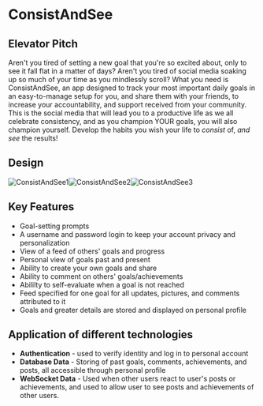 # ConsistAndSee
## Elevator Pitch
Aren't you tired of setting a new goal that you're so excited about, only to see it fall flat in a matter of days? Aren't you tired of social media soaking up so much of your time as you mindlessly scroll? What you need is ConsistAndSee, an app designed to track your most important daily goals in an easy-to-manage setup for you, and share them with your friends, to increase your accountability, and support received from your community. This is the social media that will lead you to a productive life as we all celebrate consistency, and as you champion YOUR goals, you will also champion yourself. Develop the habits you wish your life to _consist_ of, _and see_ the results!
## Design
![ConsistAndSee1](https://github.com/johno4472/startup/assets/145232372/3a01f537-402e-4cee-a84a-5c89f4871be4)![ConsistAndSee2](https://github.com/johno4472/startup/assets/145232372/f2ba7d0d-8f4e-43f2-9c16-01dcfd91ac0e)![ConsistAndSee3](https://github.com/johno4472/startup/assets/145232372/ce852df7-2930-4e51-b1b0-bc4bd924c1d7)



## Key Features
- Goal-setting prompts
- A username and password login to keep your account privacy and personalization
- View of a feed of others' goals and progress
- Personal view of goals past and present
- Ability to create your own goals and share
- Ability to comment on others' goals/achievements
- Abililty to self-evaluate when a goal is not reached
- Feed specified for one goal for all updates, pictures, and comments attributed to it
- Goals and greater details are stored and displayed on personal profile
## Application of different technologies
- **Authentication** - used to verify identity and log in to personal account
- **Database Data** - Storing of past goals, comments, achievements, and posts, all accessible through personal profile
- **WebSocket Data** - Used when other users react to user's posts or achievements, and used to allow user to see posts and achievements of other users.
